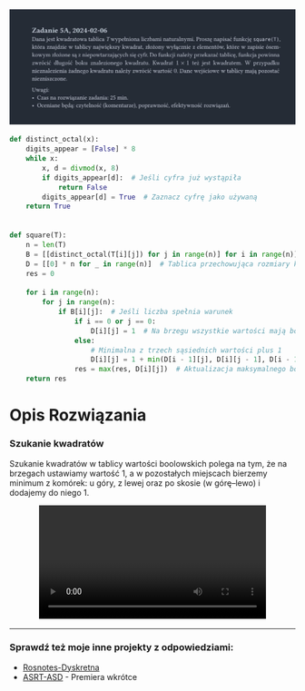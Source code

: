 <picture>
  <source srcset="../../../srt/zbior_zadan/2023_5A.png" media="(prefers-color-scheme: light)">
  <source srcset="../../../srt/zbior_zadan/black_2023_5A.png" media="(prefers-color-scheme: dark)">
  <img src="../../../srt/zbior_zadan/black_2023_5A.png" alt="zadanie 2023_5A">
</picture>

```python
def distinct_octal(x):
    digits_appear = [False] * 8
    while x:
        x, d = divmod(x, 8)
        if digits_appear[d]:  # Jeśli cyfra już wystąpiła
            return False
        digits_appear[d] = True  # Zaznacz cyfrę jako używaną
    return True


def square(T):
    n = len(T)
    B = [[distinct_octal(T[i][j]) for j in range(n)] for i in range(n)]  # Tablica booli
    D = [[0] * n for _ in range(n)]  # Tablica przechowująca rozmiary kwadratów
    res = 0

    for i in range(n):
        for j in range(n):
            if B[i][j]:  # Jeśli liczba spełnia warunek
                if i == 0 or j == 0:
                    D[i][j] = 1  # Na brzegu wszystkie wartości mają bok 1
                else:
                    # Minimalna z trzech sąsiednich wartości plus 1
                    D[i][j] = 1 + min(D[i - 1][j], D[i][j - 1], D[i - 1][j - 1])
                res = max(res, D[i][j])  # Aktualizacja maksymalnego boku
    return res
```

# Opis Rozwiązania


### Szukanie kwadratów
Szukanie kwadratów w tablicy wartości boolowskich polega na tym, że na brzegach ustawiamy wartość 1, a w pozostałych miejscach bierzemy minimum z komórek: u góry, z lewej oraz po skosie (w górę–lewo) i dodajemy do niego 1.


<div align="center"> 
    <video src="https://github.com/user-attachments/assets/6e259fc2-2215-4774-a315-ebad36b3b73a" width="400" />
</div>

---
### Sprawdź też moje inne projekty z odpowiedziami:
- [Rosnotes-Dyskretna](https://github.com/kamilGie/Rosnotes-Dyskretna)
- [ASRT-ASD](https://github.com/kamilGie/ASRT-ASD) - Premiera wkrótce



